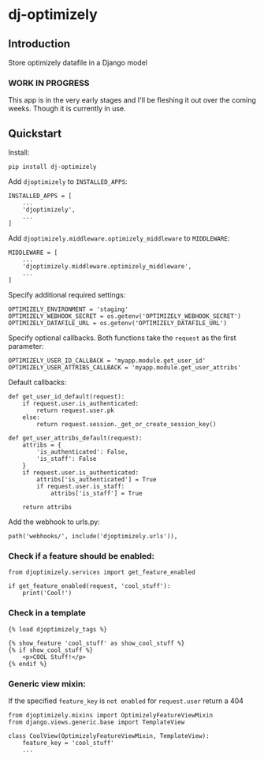 # dj-optimizely

## Introduction

Store optimizely datafile in a Django model

### WORK IN PROGRESS

This app is in the very early stages and I'll be fleshing it out over the coming weeks. 
Though it is currently in use. 

## Quickstart

Install:

```
pip install dj-optimizely
```

Add `djoptimizely` to `INSTALLED_APPS`:

```
INSTALLED_APPS = [
    ...
    'djoptimizely',
    ...
]
```

Add `djoptimizely.middleware.optimizely_middleware` to `MIDDLEWARE`:

```
MIDDLEWARE = [
    ...
    'djoptimizely.middleware.optimizely_middleware',
    ...
]
```

Specify additional required settings:

```
OPTIMIZELY_ENVIRONMENT = 'staging'
OPTIMIZELY_WEBHOOK_SECRET = os.getenv('OPTIMIZELY_WEBHOOK_SECRET')
OPTIMIZELY_DATAFILE_URL = os.getenv('OPTIMIZELY_DATAFILE_URL')
```

Specify optional callbacks. Both functions take the `request` as the first parameter:

```
OPTIMIZELY_USER_ID_CALLBACK = 'myapp.module.get_user_id'
OPTIMIZELY_USER_ATTRIBS_CALLBACK = 'myapp.module.get_user_attribs'
```

Default callbacks:

```
def get_user_id_default(request):
    if request.user.is_authenticated:
        return request.user.pk
    else:
        return request.session._get_or_create_session_key()

def get_user_attribs_default(request):
    attribs = {
        'is_authenticated': False,
        'is_staff': False
    }
    if request.user.is_authenticated:
        attribs['is_authenticated'] = True
        if request.user.is_staff:
            attribs['is_staff'] = True
        
    return attribs
```

Add the webhook to urls.py:

```
path('webhooks/', include('djoptimizely.urls')),
```

### Check if a feature should be enabled:

```
from djoptimizely.services import get_feature_enabled

if get_feature_enabled(request, 'cool_stuff'):
    print('Cool!')
```

### Check in a template

```
{% load djoptimizely_tags %}

{% show_feature 'cool_stuff' as show_cool_stuff %}
{% if show_cool_stuff %}
    <p>COOL Stuff!</p>
{% endif %}
```

### Generic view mixin:

If the specified `feature_key` is `not enabled` for `request.user` return a 404

```
from djoptimizely.mixins import OptimizelyFeatureViewMixin
from django.views.generic.base import TemplateView

class CoolView(OptimizelyFeatureViewMixin, TemplateView):
    feature_key = 'cool_stuff'
    ...
```
